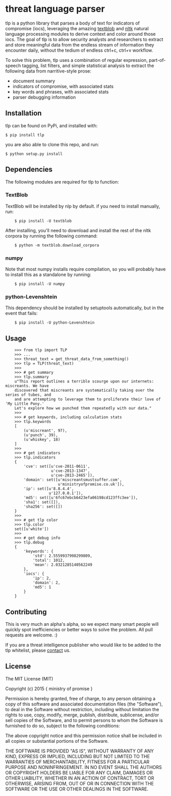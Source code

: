 # threat language parser

tlp is a python library that parses a body of text for indicators of compromise (iocs), leveraging the amazing [textblob](http://textblob.readthedocs.org/en/dev/) and [nltk](http://www.nltk.org/) natural language processing modules to derive context and color around those iocs.  The goal of tlp is to allow security analysts and researchers to extract and store meaningful data from the endless stream of information they encounter daily, without the tedium of endless ctrl+c, ctrl+v workflow.

To solve this problem, tlp uses a combination of regular expression, part-of-speech tagging, list filters, and simple statistical analysis to extract the following data from narritive-style prose:

- document summary
- indicators of compromise, with associated stats
- key words and phrases, with associated stats
- parser debugging information

## Installation

tlp can be found on PyPi, and installed with:
    
    $ pip install tlp

you are also able to clone this repo, and run:

    $ python setup.py install
    
## Dependencies

The following modules are required for tlp to function:

### TextBlob
TextBlob will be installed by nlp by default.  if you need to install manually, run:

        $ pip install -U textblob

After installing, you'll need to download and install the rest of the nltk corpora by running the following command:

        $ python -m textblob.download_corpora
    
### numpy   
Note that most numpy installs require compilation, so you will probably have to install this as a standalone by running:

        $ pip install -U numpy
        
### python-Levenshtein
This dependency should be installed by setuptools automatically, but in the event that fails:

        $ pip install -U python-Levenshtein
        
## Usage

        >>> from tlp import TLP
        >>> ...
        >>> threat_text = get_threat_data_from_something()
        >>> tlp = TLP(threat_text)
        >>>
        >>> # get summary
        >>> tlp.summary
        u"This report outlines a terrible scourge upon our internets: miscreants. We have
        discovered that miscreants are systematically taking over the series of tubes, and
        and are attempting to leverage them to proliferate their love of 'My Little Pony.' 
        Let's explore how we punched them repeatedly with our data."
        >>>
        >>> # get keywords, including calculation stats
        >>> tlp.keywords
        [
            (u'miscreant', 97), 
            (u'punch', 39), 
            (u'whiskey', 18)
        ]
        >>>
        >>> # get indicators
        >>> tlp.indicators
        {
            'cve': set([u'cve-2011-0611', 
                        u'cve-2013-1347', 
                        u'cve-2013-2465']),
            'domain': set([u'miscreantsmustsuffer.com',
                           u'ministryofpromise.co.uk']),
            'ip': set([u'8.8.4.4',
                       u'127.0.0.1']),
            'md5': set([u'6fc67ebcb6423efa06198cd123ffc3ee']),
            'sha1': set([]),
            'sha256': set([])
        }
        >>>
        >>> # get tlp color
        >>> tlp.color
        set([u'white'])
        >>>
        >>> # get debug info
        >>> tlp.debug
        {
            'keywords': {
                'std': 2.5559937998299809, 
                'total': 1012, 
                'mean': 2.0321285140562249
            }, 
            'iocs': {
                'ip': 2,
                'domain': 2, 
                'md5': 1
            }
        }

## Contributing
This is very much an alpha's alpha, so we expect many smart people will quickly spot inefficiencies or better ways to solve the problem.  All pull requests are welcome. :)

If you are a threat intelligence publisher who would like to be added to the tlp whitelist, please [contact](mailto:github@ministryofpromise.co.uk) us.

## License
The MIT License (MIT)

Copyright (c) 2015 { ministry of promise }

Permission is hereby granted, free of charge, to any person obtaining a copy
of this software and associated documentation files (the "Software"), to deal
in the Software without restriction, including without limitation the rights
to use, copy, modify, merge, publish, distribute, sublicense, and/or sell
copies of the Software, and to permit persons to whom the Software is
furnished to do so, subject to the following conditions:

The above copyright notice and this permission notice shall be included in all
copies or substantial portions of the Software.

THE SOFTWARE IS PROVIDED "AS IS", WITHOUT WARRANTY OF ANY KIND, EXPRESS OR
IMPLIED, INCLUDING BUT NOT LIMITED TO THE WARRANTIES OF MERCHANTABILITY,
FITNESS FOR A PARTICULAR PURPOSE AND NONINFRINGEMENT. IN NO EVENT SHALL THE
AUTHORS OR COPYRIGHT HOLDERS BE LIABLE FOR ANY CLAIM, DAMAGES OR OTHER
LIABILITY, WHETHER IN AN ACTION OF CONTRACT, TORT OR OTHERWISE, ARISING FROM,
OUT OF OR IN CONNECTION WITH THE SOFTWARE OR THE USE OR OTHER DEALINGS IN THE
SOFTWARE.
